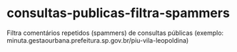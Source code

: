 # consultas-publicas-filtra-spammers
Filtra comentários repetidos (spammers) de consultas públicas (exemplo: minuta.gestaourbana.prefeitura.sp.gov.br/piu-vila-leopoldina)
